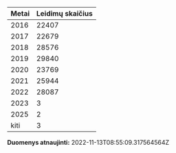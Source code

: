 | Metai | Leidimų skaičius |
|-------| ---------------- |
| 2016 | 22407 |
| 2017 | 22679 |
| 2018 | 28576 |
| 2019 | 29840 |
| 2020 | 23769 |
| 2021 | 25944 |
| 2022 | 28087 |
| 2023 | 3 |
| 2025 | 2 |
| kiti | 3 |

**Duomenys atnaujinti:** 2022-11-13T08:55:09.317564564Z